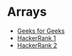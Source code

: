 # Arrays

- [Geeks for Geeks](https://www.geeksforgeeks.org/arrays-in-java/)
- [HackerRank 1](https://www.hackerrank.com/challenges/java-1d-array-introduction/problem)
- [HackerRank 2](https://www.hackerrank.com/challenges/java-2d-array/problem)
